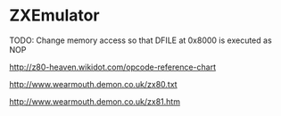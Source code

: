 ZXEmulator
==========

TODO: Change memory access so that DFILE at 0x8000 is executed as NOP

http://z80-heaven.wikidot.com/opcode-reference-chart

http://www.wearmouth.demon.co.uk/zx80.txt

http://www.wearmouth.demon.co.uk/zx81.htm
